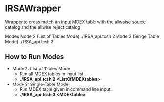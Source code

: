 # IRSAWrapper
Wrapper to cross match an input MDEX table with the allwaise source catalog and the allwise reject catalog

Modes
Mode 2 (List of Tables Mode)
./IRSA_api.tcsh 2 <ListOfMDEXtables>
Mode 3 (Sinlge Table Mode)
./IRSA_api.tcsh 3 <MDEXtable>
  
## How to Run Modes
* Mode 2: List of Tables Mode
	* Run all MDEX tables in input list.
	* __./IRSA_api.tcsh 2 \<ListOfMDEXtables\>__
* Mode 3: Single-Table Mode
	* Run MDEX table given in command line input.
	* __./IRSA_api.tcsh 3 \<MDEXtable\>__ 
